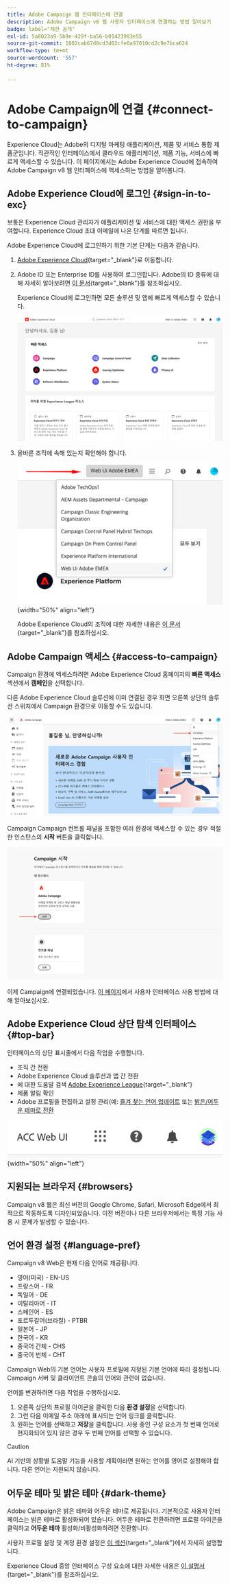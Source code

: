 ```yaml
---
title: Adobe Campaign 웹 인터페이스에 연결
description: Adobe Campaign v8 웹 사용자 인터페이스에 연결하는 방법 알아보기
badge: label="제한 공개"
exl-id: 5a8023a9-5b9e-429f-ba56-b01423993e55
source-git-commit: 1802cab67d8cd3d02cfe0a97010cd2c9e7bca624
workflow-type: tm+mt
source-wordcount: '557'
ht-degree: 81%

---
```


# Adobe Campaign에 연결 {#connect-to-campaign}

Experience Cloud는 Adobe의 디지털 마케팅 애플리케이션, 제품 및 서비스 통합 제품군입니다. 직관적인 인터페이스에서 클라우드 애플리케이션, 제품 기능, 서비스에 빠르게 액세스할 수 있습니다. 이 페이지에서는 Adobe Experience Cloud에 접속하여 Adobe Campaign v8 웹 인터페이스에 액세스하는 방법을 알아봅니다.

## Adobe Experience Cloud에 로그인 {#sign-in-to-exc}

보통은 Experience Cloud 관리자가 애플리케이션 및 서비스에 대한 액세스 권한을 부여합니다. Experience Cloud 초대 이메일에 나온 단계를 따르면 됩니다.

Adobe Experience Cloud에 로그인하기 위한 기본 단계는 다음과 같습니다.

1. [Adobe Experience Cloud](https://experience.adobe.com/){target="_blank"}로 이동합니다.

1. Adobe ID 또는 Enterprise ID를 사용하여 로그인합니다. Adobe의 ID 종류에 대해 자세히 알아보려면 [이 문서](https://helpx.adobe.com/kr/enterprise/using/identity.html){target="_blank"}를 참조하십시오.

   Experience Cloud에 로그인하면 모든 솔루션 및 앱에 빠르게 액세스할 수 있습니다.

   ![](assets/exc-home.png)

1. 올바른 조직에 속해 있는지 확인해야 합니다.

   ![](assets/exc-orgs.png){width="50%" align="left"}

   Adobe Experience Cloud의 조직에 대한 자세한 내용은 [이 문서](https://experienceleague.adobe.com/docs/core-services/interface/administration/organizations.html?lang=ko){target="_blank"}를 참조하십시오.


## Adobe Campaign 액세스 {#access-to-campaign}

Campaign 환경에 액세스하려면 Adobe Experience Cloud 홈페이지의 **빠른 액세스** 섹션에서 **캠페인**&#x200B;을 선택합니다.

다른 Adobe Experience Cloud 솔루션에 이미 연결된 경우 화면 오른쪽 상단의 솔루션 스위처에서 Campaign 환경으로 이동할 수도 있습니다.

![](assets/solution-switcher.png)

Campaign Campaign 컨트롤 패널을 포함한 여러 환경에 액세스할 수 있는 경우 적절한 인스턴스의 **시작** 버튼을 클릭합니다.

![](assets/launch-campaign.png)

이제 Campaign에 연결되었습니다. [이 페이지](user-interface.md)에서 사용자 인터페이스 사용 방법에 대해 알아보십시오.

## Adobe Experience Cloud 상단 탐색 인터페이스 {#top-bar}

인터페이스의 상단 표시줄에서 다음 작업을 수행합니다.

* 조직 간 전환
* Adobe Experience Cloud 솔루션과 앱 간 전환
* 에 대한 도움말 검색 [Adobe Experience League](https://experienceleague.adobe.com/docs/){target="_blank"}
* 제품 알림 확인
* Adobe 프로필을 편집하고 설정 관리(예: [즐겨 찾는 언어 업데이트](#language-pref) 또는 [밝은/어두운 테마로 전환](#dark-theme)

![](assets/unified-shell.png){width="50%" align="left"}

## 지원되는 브라우저 {#browsers}

Campaign v8 웹은 최신 버전의 Google Chrome, Safari, Microsoft Edge에서 최적으로 작동하도록 디자인되었습니다. 이전 버전이나 다른 브라우저에서는 특정 기능 사용 시 문제가 발생할 수 있습니다.

## 언어 환경 설정 {#language-pref}

Campaign v8 Web은 현재 다음 언어로 제공됩니다.

* 영어(미국) - EN-US
* 프랑스어 - FR
* 독일어 - DE
* 이탈리아어 - IT
* 스페인어 - ES
* 포르투갈어(브라질) - PTBR
* 일본어 - JP
* 한국어 - KR
* 중국어 간체 - CHS
* 중국어 번체 - CHT


Campaign Web의 기본 언어는 사용자 프로필에 지정된 기본 언어에 따라 결정됩니다. Campaign 서버 및 클라이언트 콘솔의 언어와 관련이 없습니다.

언어를 변경하려면 다음 작업을 수행하십시오.

1. 오른쪽 상단의 프로필 아이콘을 클릭한 다음 **환경 설정**&#x200B;을 선택합니다.
1. 그런 다음 이메일 주소 아래에 표시되는 언어 링크를 클릭합니다.
1. 원하는 언어를 선택하고 **저장**&#x200B;을 클릭합니다. 사용 중인 구성 요소가 첫 번째 언어로 현지화되어 있지 않은 경우 두 번째 언어를 선택할 수 있습니다.

>[!CAUTION]
>
>AI 기반의 상황별 도움말 기능을 사용할 계획이라면 원하는 언어를 영어로 설정해야 합니다. 다른 언어는 지원되지 않습니다.
>


## 어두운 테마 및 밝은 테마 {#dark-theme}

Adobe Campaign은 밝은 테마와 어두운 테마로 제공됩니다. 기본적으로 사용자 인터페이스는 밝은 테마로 활성화되어 있습니다. 어두운 테마로 전환하려면 프로필 아이콘을 클릭하고 **어두운 테마** 활성화/비활성화하려면 전환합니다.

사용자 프로필 설정 및 계정 환경 설정은 [이 섹션](https://experienceleague.adobe.com/docs/core-services/interface/experience-cloud.html?lang=ko#preferences){target="_blank"}에서 자세히 설명합니다.

Experience Cloud 중앙 인터페이스 구성 요소에 대한 자세한 내용은 [이 설명서](https://experienceleague.adobe.com/docs/core-services/interface/experience-cloud.html?lang=ko){target="_blank"}를 참조하십시오.
